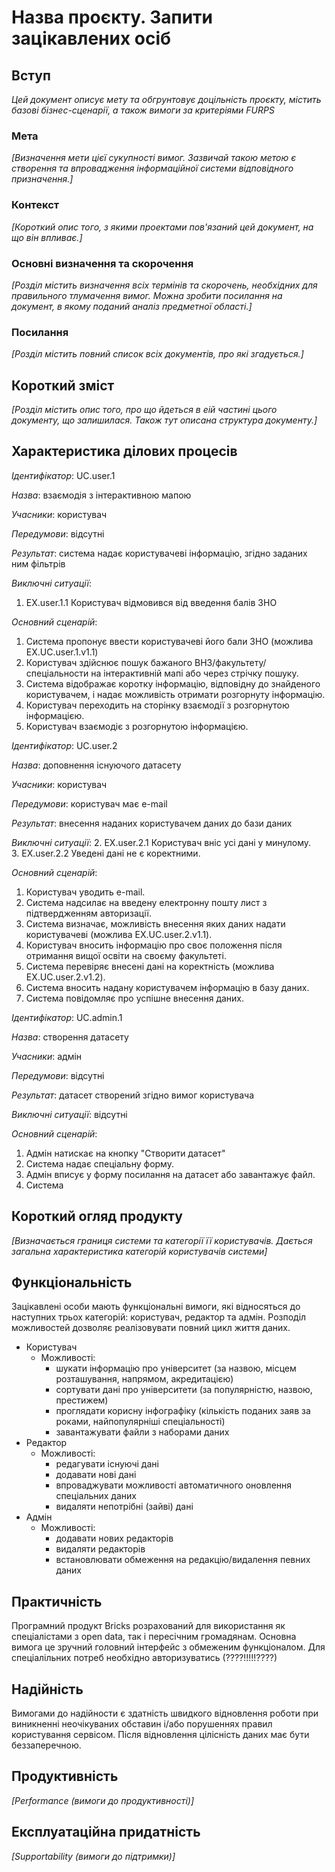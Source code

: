 # Назва проєкту. Запити зацікавлених осіб

## Вступ

*Цей документ описує мету та обгрунтовує доцільність проєкту, містить базові бізнес-сценарії, а також вимоги за критеріями FURPS*

### Мета 

*[Визначення мети цієї сукупності вимог. Зазвичай такою метою є створення та впровадження 
 інформаційної системи відповідного призначення.]*

### Контекст

*[Короткий опис того, з якими проектами пов'язаний цей документ, на що він впливає.]*


### Основні визначення та скорочення

*[Розділ містить визначення всіх термінів та скорочень, необхідних для правильного
тлумачення вимог. Можна зробити посилання на документ, в якому поданий аналіз предметної області.]*


### Посилання

*[Розділ містить повний список всіх документів, про які згадується.]*


## Короткий зміст

*[Розділ містить опис того, про що йдеться в еій частині цього документу, що залишилася. 
Також тут описана структура документу.]*

## Характеристика ділових процесів
   
*Ідентифікатор*: UC.user.1
    
*Назва*: взаємодія з інтерактивною мапою
 
*Учасники*: користувач

*Передумови*: відсутні

*Результат*: система надає користувачеві інформацію, згідно заданих ним фільтрів

*Виключні ситуації*:
1. EX.user.1.1 Користувач відмовився від введення балів ЗНО

*Основний сценарій*:

1. Система пропонує ввести користувачеві його бали ЗНО (можлива EX.UC.user.1.v1.1)
2. Користувач здійснює пошук бажаного ВНЗ/факультету/спеціальности на інтерактивній мапі або через стрічку пошуку.
3. Система відображає коротку інформацію, відповідну до знайденого користувачем, і надає можливість отримати розгорнуту інформацію.
4. Користувач переходить на сторінку взаємодії з розгорнутою інформацією.
5. Користувач взаємодіє з розгорнутою інформацією. 


*Ідентифікатор*: UC.user.2

*Назва*: доповнення існуючого датасету

*Учасники*: користувач

*Передумови*: користувач має e-mail

*Результат*: внесення наданих користувачем даних до бази даних

*Виключні ситуації*:
2. EX.user.2.1 Користувач вніс усі дані у минулому.  
3. EX.user.2.2 Уведені дані не є коректними.  

*Основний сценарій*:
1. Користувач уводить e-mail.  
2. Система надсилає на введену електронну пошту лист з підтвердженням авторизації.
3. Система визначає, можливість внесення яких даних надати користувачеві (можлива EX.UC.user.2.v1.1).
3. Користувач вносить інформацію про своє положення після отримання вищої освіти на своєму факультеті.  
4. Система перевіряє внесені дані на коректність (можлива EX.UC.user.2.v1.2).  
5. Система вносить надану користувачем інформацію в базу даних.
6. Система повідомляє про успішне внесення даних.


*Ідентифікатор*: UC.admin.1

*Назва*: створення датасету

*Учасники*: адмін 

*Передумови*: відсутні

*Результат*: датасет створений згідно вимог користувача

*Виключні ситуації*: відсутні  

*Основний сценарій*:
1. Адмін натискає на кнопку "Створити датасет"
2. Система надає спеціальну форму.
3. Адмін вписує у форму посилання на датасет або завантажує файл.
4. Система 

## Короткий огляд продукту

*[Визначається границя системи та категорії її користувачів. Дається загальна характеристика категорій користувачів
системи]*


## Функціональність

Зацікавлені особи мають функціональні вимоги, які відносяться до наступних трьох категорій: користувач, редактор та адмін. Розподіл можливостей дозволяє реалізовувати повний цикл життя даних.

* Користувач
    * Можливості:
         * шукати інформацію про університет (за назвою, місцем розташування, напрямом, акредитацією)
         * сортувати дані про університети (за популярністю, назвою, престижем)
         * проглядати корисну інфографіку (кількість поданих заяв за роками, найпопулярніші спеціальності)
         * завантажувати файли з наборами даних 
* Редактор
    * Можливості:
        * редагувати існуючі дані
        * додавати нові дані
        * впроваджувати можливості автоматичного оновлення спеціальних даних
        * видаляти непотрібні (зайві) дані
* Адмін
    * Можливості:
        * додавати нових редакторів
        * видаляти редакторів
        * встановлювати обмеження на редакцію/видалення певних даних 

## Практичність

Програмний продукт Bricks розрахований для використання як спеціалістами з open data, так і пересічним громадянам. Основна вимога це зручний головний інтерфейс з обмеженим функціоналом. Для спеціалільних потреб необхідно авторизуватись (????!!!!!????)  

## Надійність

Вимогами до надійности є здатність швидкого відновлення роботи при виникненні неочікуваних обставин і/або порушеннях правил користування сервісом. Після відновлення цілісність даних має бути беззаперечною.

## Продуктивність

*[Performance (вимоги до продуктивності)]*

## Експлуатаційна придатність

*[Supportability (вимоги до підтримки)]*
